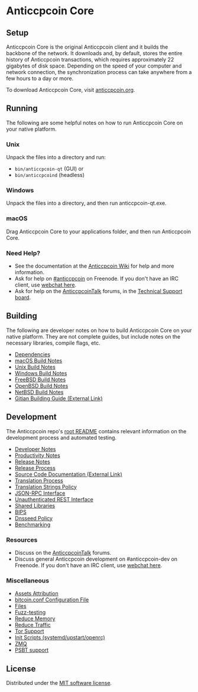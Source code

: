 Anticcpcoin Core
=============

Setup
---------------------
Anticcpcoin Core is the original Anticcpcoin client and it builds the backbone of the network. It downloads and, by default, stores the entire history of Anticcpcoin transactions, which requires approximately 22 gigabytes of disk space. Depending on the speed of your computer and network connection, the synchronization process can take anywhere from a few hours to a day or more.

To download Anticcpcoin Core, visit [anticcpcoin.org](https://anticcpcoin.org/).

Running
---------------------
The following are some helpful notes on how to run Anticcpcoin Core on your native platform.

### Unix

Unpack the files into a directory and run:

- `bin/anticcpcoin-qt` (GUI) or
- `bin/anticcpcoind` (headless)

### Windows

Unpack the files into a directory, and then run anticcpcoin-qt.exe.

### macOS

Drag Anticcpcoin Core to your applications folder, and then run Anticcpcoin Core.

### Need Help?

* See the documentation at the [Anticcpcoin Wiki](https://anticcpcoin.info/) for help and more information.
* Ask for help on [#anticcpcoin](https://webchat.freenode.net/#anticcpcoin) on Freenode. If you don't have an IRC client, use [webchat here](https://webchat.freenode.net/#anticcpcoin).
* Ask for help on the [AnticcpcoinTalk](https://anticcpcointalk.io/) forums, in the [Technical Support board](https://anticcpcointalk.io/c/technical-support).

Building
---------------------
The following are developer notes on how to build Anticcpcoin Core on your native platform. They are not complete guides, but include notes on the necessary libraries, compile flags, etc.

- [Dependencies](dependencies.md)
- [macOS Build Notes](build-osx.md)
- [Unix Build Notes](build-unix.md)
- [Windows Build Notes](build-windows.md)
- [FreeBSD Build Notes](build-freebsd.md)
- [OpenBSD Build Notes](build-openbsd.md)
- [NetBSD Build Notes](build-netbsd.md)
- [Gitian Building Guide (External Link)](https://github.com/bitcoin-core/docs/blob/master/gitian-building.md)

Development
---------------------
The Anticcpcoin repo's [root README](/README.md) contains relevant information on the development process and automated testing.

- [Developer Notes](developer-notes.md)
- [Productivity Notes](productivity.md)
- [Release Notes](release-notes.md)
- [Release Process](release-process.md)
- [Source Code Documentation (External Link)](https://doxygen.bitcoincore.org/)
- [Translation Process](translation_process.md)
- [Translation Strings Policy](translation_strings_policy.md)
- [JSON-RPC Interface](JSON-RPC-interface.md)
- [Unauthenticated REST Interface](REST-interface.md)
- [Shared Libraries](shared-libraries.md)
- [BIPS](bips.md)
- [Dnsseed Policy](dnsseed-policy.md)
- [Benchmarking](benchmarking.md)

### Resources
* Discuss on the [AnticcpcoinTalk](https://anticcpcointalk.io/) forums.
* Discuss general Anticcpcoin development on #anticcpcoin-dev on Freenode. If you don't have an IRC client, use [webchat here](https://webchat.freenode.net/#anticcpcoin-dev).

### Miscellaneous
- [Assets Attribution](assets-attribution.md)
- [bitcoin.conf Configuration File](bitcoin-conf.md)
- [Files](files.md)
- [Fuzz-testing](fuzzing.md)
- [Reduce Memory](reduce-memory.md)
- [Reduce Traffic](reduce-traffic.md)
- [Tor Support](tor.md)
- [Init Scripts (systemd/upstart/openrc)](init.md)
- [ZMQ](zmq.md)
- [PSBT support](psbt.md)

License
---------------------
Distributed under the [MIT software license](/COPYING).
